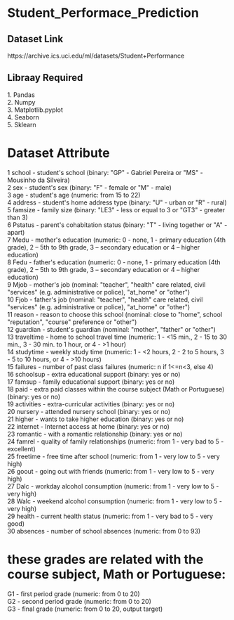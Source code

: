 # Student_Performace_Prediction

<h2> Dataset Link </h2>
https://archive.ics.uci.edu/ml/datasets/Student+Performance <br>

<h2>Libraay Required</h2>
1. Pandas <br>
2. Numpy <br>
3. Matplotlib.pyplot <br>
4. Seaborn <br>
5. Sklearn <br>


<h1>Dataset Attribute </h1>
1 school - student's school (binary: "GP" - Gabriel Pereira or "MS" - Mousinho da Silveira) <br>
2 sex - student's sex (binary: "F" - female or "M" - male)<br>
3 age - student's age (numeric: from 15 to 22) <br>
4 address - student's home address type (binary: "U" - urban or "R" - rural) <br>
5 famsize - family size (binary: "LE3" - less or equal to 3 or "GT3" - greater than 3) <br>
6 Pstatus - parent's cohabitation status (binary: "T" - living together or "A" - apart) <br>
7 Medu - mother's education (numeric: 0 - none,  1 - primary education (4th grade), 2 – 5th to 9th grade, 3 – secondary education or 4 – higher education) <br>
8 Fedu - father's education (numeric: 0 - none,  1 - primary education (4th grade), 2 – 5th to 9th grade, 3 – secondary education or 4 – higher education) <br>
9 Mjob - mother's job (nominal: "teacher", "health" care related, civil "services" (e.g. administrative or police), "at_home" or "other") <br>
10 Fjob - father's job (nominal: "teacher", "health" care related, civil "services" (e.g. administrative or police), "at_home" or "other") <br>
11 reason - reason to choose this school (nominal: close to "home", school "reputation", "course" preference or "other") <br>
12 guardian - student's guardian (nominal: "mother", "father" or "other") <br>
13 traveltime - home to school travel time (numeric: 1 - <15 min., 2 - 15 to 30 min., 3 - 30 min. to 1 hour, or 4 - >1 hour) <br>
14 studytime - weekly study time (numeric: 1 - <2 hours, 2 - 2 to 5 hours, 3 - 5 to 10 hours, or 4 - >10 hours) <br>
15 failures - number of past class failures (numeric: n if 1<=n<3, else 4) <br>
16 schoolsup - extra educational support (binary: yes or no) <br>
17 famsup - family educational support (binary: yes or no) <br>
18 paid - extra paid classes within the course subject (Math or Portuguese) (binary: yes or no) <br>
19 activities - extra-curricular activities (binary: yes or no) <br>
20 nursery - attended nursery school (binary: yes or no) <br>
21 higher - wants to take higher education (binary: yes or no) <br>
22 internet - Internet access at home (binary: yes or no) <br>
23 romantic - with a romantic relationship (binary: yes or no) <br>
24 famrel - quality of family relationships (numeric: from 1 - very bad to 5 - excellent) <br>
25 freetime - free time after school (numeric: from 1 - very low to 5 - very high) <br>
26 goout - going out with friends (numeric: from 1 - very low to 5 - very high) <br>
27 Dalc - workday alcohol consumption (numeric: from 1 - very low to 5 - very high) <br>
28 Walc - weekend alcohol consumption (numeric: from 1 - very low to 5 - very high) <br>
29 health - current health status (numeric: from 1 - very bad to 5 - very good) <br>
30 absences - number of school absences (numeric: from 0 to 93) <br>

# these grades are related with the course subject, Math or Portuguese:
G1 - first period grade (numeric: from 0 to 20) <br>
G2 - second period grade (numeric: from 0 to 20) <br>
G3 - final grade (numeric: from 0 to 20, output target) <br>


